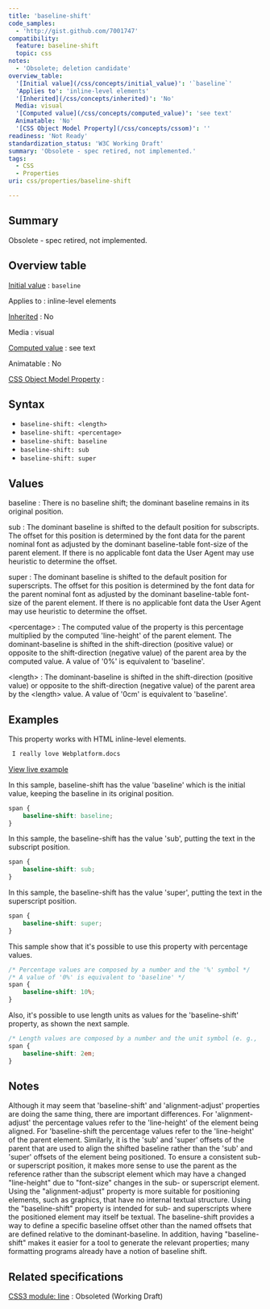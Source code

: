 ```yaml
---
title: 'baseline-shift'
code_samples:
  - 'http://gist.github.com/7001747'
compatibility:
  feature: baseline-shift
  topic: css
notes:
  - 'Obsolete; deletion candidate'
overview_table:
  '[Initial value](/css/concepts/initial_value)': '`baseline`'
  'Applies to': 'inline-level elements'
  '[Inherited](/css/concepts/inherited)': 'No'
  Media: visual
  '[Computed value](/css/concepts/computed_value)': 'see text'
  Animatable: 'No'
  '[CSS Object Model Property](/css/concepts/cssom)': ''
readiness: 'Not Ready'
standardization_status: 'W3C Working Draft'
summary: 'Obsolete - spec retired, not implemented.'
tags:
  - CSS
  - Properties
uri: css/properties/baseline-shift

---
```

## Summary

Obsolete - spec retired, not implemented.

## Overview table

[Initial value](/css/concepts/initial_value)
:   `baseline`

Applies to
:   inline-level elements

[Inherited](/css/concepts/inherited)
:   No

Media
:   visual

[Computed value](/css/concepts/computed_value)
:   see text

Animatable
:   No

[CSS Object Model Property](/css/concepts/cssom)
:

## Syntax

-   `baseline-shift: <length>`
-   `baseline-shift: <percentage>`
-   `baseline-shift: baseline`
-   `baseline-shift: sub`
-   `baseline-shift: super`

## Values

baseline
:   There is no baseline shift; the dominant baseline remains in its original position.

sub
:   The dominant baseline is shifted to the default position for subscripts. The offset for this position is determined by the font data for the parent nominal font as adjusted by the dominant baseline-table font-size of the parent element. If there is no applicable font data the User Agent may use heuristic to determine the offset.

super
:   The dominant baseline is shifted to the default position for superscripts. The offset for this position is determined by the font data for the parent nominal font as adjusted by the dominant baseline-table font-size of the parent element. If there is no applicable font data the User Agent may use heuristic to determine the offset.

\<percentage\>
:   The computed value of the property is this percentage multiplied by the computed 'line-height' of the parent element. The dominant-baseline is shifted in the shift-direction (positive value) or opposite to the shift-direction (negative value) of the parent area by the computed value. A value of '0%' is equivalent to 'baseline'.

\<length\>
:   The dominant-baseline is shifted in the shift-direction (positive value) or opposite to the shift-direction (negative value) of the parent area by the \<length\> value. A value of '0cm' is equivalent to 'baseline'.

## Examples

This property works with HTML inline-level elements.

``` html
 I really love Webplatform.docs 
```

[View live example](http://code.webplatform.org/gist/7001747)

In this sample, baseline-shift has the value 'baseline' which is the initial value, keeping the baseline in its original position.

``` css
span {
    baseline-shift: baseline;
}
```

In this sample, the baseline-shift has the value 'sub', putting the text in the subscript position.

``` css
span {
    baseline-shift: sub;
}
```

In this sample, the baseline-shift has the value 'super', putting the text in the superscript position.

``` css
span {
    baseline-shift: super;
}
```

This sample show that it's possible to use this property with percentage values.

``` css
/* Percentage values are composed by a number and the '%' symbol */
/* A value of '0%' is equivalent to 'baseline' */
span {
    baseline-shift: 10%;
}
```

Also, it's possible to use length units as values for the 'baseline-shift' property, as shown the next sample.

``` css
/* Length values are composed by a number and the unit symbol (e. g., 'px', 'em', 'cm', etc) */
span {
    baseline-shift: 2em;
}
```

## Notes

Although it may seem that 'baseline-shift' and 'alignment-adjust' properties are doing the same thing, there are important differences. For 'alignment-adjust' the percentage values refer to the 'line-height' of the element being aligned. For 'baseline-shift the percentage values refer to the 'line-height' of the parent element. Similarly, it is the 'sub' and 'super' offsets of the parent that are used to align the shifted baseline rather than the 'sub' and 'super' offsets of the element being positioned. To ensure a consistent sub- or superscript position, it makes more sense to use the parent as the reference rather than the subscript element which may have a changed "line-height" due to "font-size" changes in the sub- or superscript element. Using the "alignment-adjust" property is more suitable for positioning elements, such as graphics, that have no internal textual structure. Using the "baseline-shift" property is intended for sub- and superscripts where the positioned element may itself be textual. The baseline-shift provides a way to define a specific baseline offset other than the named offsets that are defined relative to the dominant-baseline. In addition, having "baseline-shift" makes it easier for a tool to generate the relevant properties; many formatting programs already have a notion of baseline shift.

## Related specifications

[CSS3 module: line](http://www.w3.org/TR/css3-linebox/#baseline-shift)
:   Obsoleted (Working Draft)

